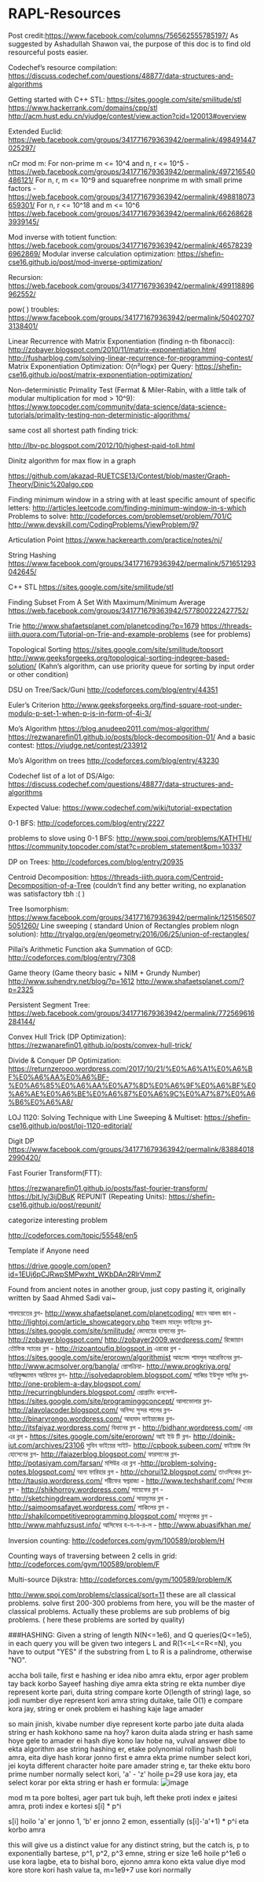 # RAPL-Resources
Post credit:https://www.facebook.com/columns/756562555785197/
As suggested by Ashadullah Shawon vai, the purpose of this doc is to find old resourceful posts easier.

Codechef’s resource compilation: https://discuss.codechef.com/questions/48877/data-structures-and-algorithms

Getting started with C++ STL: https://sites.google.com/site/smilitude/stl https://www.hackerrank.com/domains/cpp/stl http://acm.hust.edu.cn/vjudge/contest/view.action?cid=120013#overview

Extended Euclid: https://web.facebook.com/groups/341771679363942/permalink/498491447025297/

nCr mod m: For non-prime m <= 10^4 and n, r <= 10^5 - https://web.facebook.com/groups/341771679363942/permalink/497216540486121/ For n, r, m <= 10^9 and squarefree nonprime m with small prime factors - https://web.facebook.com/groups/341771679363942/permalink/498818073659301/ For n, r <= 10^18 and m <= 10^6 https://web.facebook.com/groups/341771679363942/permalink/662686283939145/

Mod inverse with totient function: https://web.facebook.com/groups/341771679363942/permalink/465782396962869/ Modular inverse calculation optimization: https://shefin-cse16.github.io/post/mod-inverse-optimization/

Recursion: https://web.facebook.com/groups/341771679363942/permalink/499118896962552/

pow( ) troubles: https://www.facebook.com/groups/341771679363942/permalink/504027073138401/

Linear Recurrence with Matrix Exponentiation (finding n-th fibonacci): http://zobayer.blogspot.com/2010/11/matrix-exponentiation.html http://fusharblog.com/solving-linear-recurrence-for-programming-contest/ Matrix Exponentiation Optimization: O(n²logx) per Query: https://shefin-cse16.github.io/post/matrix-exponentiation-optimization/

Non-deterministic Primality Test (Fermat & Miler-Rabin, with a little talk of modular multiplication for mod > 10^9): https://www.topcoder.com/community/data-science/data-science-tutorials/primality-testing-non-deterministic-algorithms/

same cost all shortest path finding trick:

http://lbv-pc.blogspot.com/2012/10/highest-paid-toll.html

Dinitz algorithm for max flow in a graph

https://github.com/akazad-RUETCSE13/Contest/blob/master/Graph-Theory/Dinic%20algo.cpp

Finding minimum window in a string with at least specific amount of specific letters: http://articles.leetcode.com/finding-minimum-window-in-s-which Problems to solve: http://codeforces.com/problemset/problem/701/C http://www.devskill.com/CodingProblems/ViewProblem/97

Articulation Point https://www.hackerearth.com/practice/notes/nj/

String Hashing https://www.facebook.com/groups/341771679363942/permalink/571651293042645/

C++ STL https://sites.google.com/site/smilitude/stl

Finding Subset From A Set With Maximum/Minimum Average https://web.facebook.com/groups/341771679363942/577800222427752/

Trie http://www.shafaetsplanet.com/planetcoding/?p=1679 https://threads-iiith.quora.com/Tutorial-on-Trie-and-example-problems (see for problems)

Topological Sorting https://sites.google.com/site/smilitude/topsort http://www.geeksforgeeks.org/topological-sorting-indegree-based-solution/ (Kahn’s algorithm, can use priority queue for sorting by input order or other condition)

DSU on Tree/Sack/Guni http://codeforces.com/blog/entry/44351

Euler’s Criterion http://www.geeksforgeeks.org/find-square-root-under-modulo-p-set-1-when-p-is-in-form-of-4i-3/

Mo’s Algorithm https://blog.anudeep2011.com/mos-algorithm/ https://rezwanarefin01.github.io/posts/block-decomposition-01/ And a basic contest: https://vjudge.net/contest/233912

Mo’s Algorithm on trees http://codeforces.com/blog/entry/43230

Codechef list of a lot of DS/Algo: https://discuss.codechef.com/questions/48877/data-structures-and-algorithms

Expected Value: https://www.codechef.com/wiki/tutorial-expectation

0-1 BFS: http://codeforces.com/blog/entry/2227

problems to slove using 0-1 BFS: http://www.spoj.com/problems/KATHTHI/ https://community.topcoder.com/stat?c=problem_statement&pm=10337

DP on Trees: http://codeforces.com/blog/entry/20935

Centroid Decomposition: https://threads-iiith.quora.com/Centroid-Decomposition-of-a-Tree (couldn’t find any better writing, no explanation was satisfactory tbh :( )

Tree Isomorphism: https://www.facebook.com/groups/341771679363942/permalink/1251565075051260/ Line sweeping ( standard Union of Rectangles problem nlogn solution): http://tryalgo.org/en/geometry/2016/06/25/union-of-rectangles/

Pillai’s Arithmetic Function aka Summation of GCD: http://codeforces.com/blog/entry/7308

Game theory (Game theory basic + NIM + Grundy Number) http://www.suhendry.net/blog/?p=1612 http://www.shafaetsplanet.com/?p=2325

Persistent Segment Tree: https://web.facebook.com/groups/341771679363942/permalink/772569616284144/

Convex Hull Trick (DP Optimization): https://rezwanarefin01.github.io/posts/convex-hull-trick/

Divide & Conquer DP Optimization: https://returnzerooo.wordpress.com/2017/10/21/%E0%A6%A1%E0%A6%BF%E0%A6%AA%E0%A6%BF-%E0%A6%85%E0%A6%AA%E0%A7%8D%E0%A6%9F%E0%A6%BF%E0%A6%AE%E0%A6%BE%E0%A6%87%E0%A6%9C%E0%A7%87%E0%A6%B6%E0%A6%A8/

LOJ 1120: Solving Technique with Line Sweeping & Multiset: https://shefin-cse16.github.io/post/loj-1120-editorial/

Digit DP https://www.facebook.com/groups/341771679363942/permalink/838840182990420/

Fast Fourier Transform(FTT):

https://rezwanarefin01.github.io/posts/fast-fourier-transform/
https://bit.ly/3ijDBuK
REPUNIT (Repeating Units): https://shefin-cse16.github.io/post/repunit/

categorize interesting problem

http://codeforces.com/topic/55548/en5

Template if Anyone need

https://drive.google.com/open?id=1EUj6pCJRwpSMPwxht_WKbDAn2RlrVmmZ



Found from ancient notes in another group, just copy pasting it, originally written by Saad Ahmed Sadi vai~

শাফায়েতের ব্লগ- http://www.shafaetsplanet.com/planetcoding/ জানে আলম জান -http://lightoj.com/article_showcategory.php ইকরাম মাহমুদ ফাহিমের ব্লগ- https://sites.google.com/site/smilitude/ জোবায়ের হাসানের ব্লগ- http://zobayer.blogspot.com/ http://zobayer2009.wordpress.com/ রিজোয়ান তৌফিক স্যারের ব্লগ - http://rizoantoufiq.blogspot.in এররের ব্লগ - https://sites.google.com/site/erorown/algorithmist আহমেদ শামসুল আরেফিনের ব্লগ- http://www.acmsolver.org/bangla/ প্রোগক্রিয়া- http://www.progkriya.org/ আরিফুজ্জামান আরিফের ব্লগ- http://isolvedaproblem.blogspot.com/ সাব্বির ইউসুফ সানির ব্লগ- http://one-problem-a-day.blogspot.com/ http://recurringblunders.blogspot.com/ প্রোগ্রামিং কনসেপ্ট- https://sites.google.com/site/programinggconcept/ আলাভোলার ব্লগ- http://alavolacoder.blogspot.com/ অনিন্দ্য সুন্দর পালের ব্লগ- http://binaryrongo.wordpress.com/ আহমাদ ফাইয়াজের ব্লগ- http://itsfaiyaz.wordpress.com/ বিধানের ব্লগ - http://bidhanr.wordpress.com/ এরর এর ব্লগ - https://sites.google.com/site/erorown/ আই ইউ টি ব্লগ- http://doinik-iut.com/archives/23106 সুবিন ভাইয়ের সাইট- http://cpbook.subeen.com/ ফাইয়াজ বিন হোসেনের ব্লগ- http://faiazerblog.blogspot.com/ ফারসানের ব্লগ- http://potasiyam.com/farsan/ মশিউর এর ব্লগ -http://problem-solving-notes.blogspot.com/ আনা ফারিহার ব্লগ - http://chorui12.blogspot.com/ তাওসিকের ব্লগ- http://tausiq.wordpress.com/ শরীফের স্বপ্নরাজ্য - http://www.techsharif.com/ শিখরের ব্লগ - http://shikhorroy.wordpress.com/ সায়েফের ব্লগ - http://sketchingdream.wordpress.com/ সায়মুমের ব্লগ - http://saimoomsafayet.wordpress.com/ শাকিলের ব্লগ - http://shakilcompetitiveprogramming.blogspot.com/ মাহফুজের ব্লগ - http://www.mahfuzsust.info/ আসিফের হ-য-ব-র-ল - http://www.abuasifkhan.me/


Inversion counting: http://codeforces.com/gym/100589/problem/H

Counting ways of traversing between 2 cells in grid: http://codeforces.com/gym/100589/problem/F

Multi-source Dijkstra: http://codeforces.com/gym/100589/problem/K

http://www.spoj.com/problems/classical/sort=11 these are all classical problems. solve first 200-300 problems from here, you will be the master of classical problems. Actually these problems are sub problems of big problems. ( here these problems are sorted by quality)


###HASHING:
Given a string of length N(N<=1e6), and Q queries(Q<=1e5), in each query you will be given two integers L and R(1<=L<=R<=N), you have to output "YES" if the substring from L to R is a palindrome, otherwise "NO".

accha boli taile, first e hashing er idea nibo amra ektu, erpor ager problem tay back korbo
Sayeef
hashing diye amra ekta string re ekta number diye represent korte pari, duita string compare korte O(length of string) lage, so jodi number diye represent kori amra string duitake, taile O(1) e compare kora jay, string er onek problem ei hashing kaje lage amader

so main jinish, kivabe number diye represent korte parbo jate duita alada string er hash kokhono same na hoy? karon duita alada string er hash same hoye gele to amader ei hash diye kono lav hobe na, vulval answer dibe
to ekta algorithm ase string hashing er, etake polynomial rolling hash boli amra, eita diye hash korar jonno first e amra ekta prime number select kori, jei koyta different character hoite pare amader string e, tar theke ektu boro prime number normally select kori, 'a' - 'z' hoile p=29 use kora jay, eta select korar por ekta string er hash er formula:
![image](https://user-images.githubusercontent.com/99322070/193512634-61c1ffd0-3f27-46f2-a5ab-9439da9ad54d.png)

mod m ta pore boltesi, ager part tuk bujh, left theke proti index e jaitesi amra, proti index e kortesi s[i] * p^i

s[i] hoilo 'a' er jonno 1, 'b' er jonno 2 emon, essentially (s[i]-'a'+1) * p^i eta korbo amra

this will give us a distinct value for any distinct string, but the catch is, p to exponentially bartese, p^1, p^2, p^3 emne, string er size 1e6 hoile p^1e6 o use kora lagbe, eta to bishal boro, ejonno amra kono ekta value diye mod kore store kori hash value ta, m=1e9+7 use kori normally

